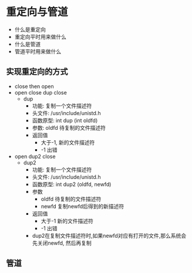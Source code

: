 # 重定向与管道

- 什么是重定向
- 重定向平时用来做什么
- 什么是管道
- 管道平时用来做什么

## 实现重定向的方式

- close then open
- open close dup close
  - dup
    - 功能: 复制一个文件描述符
    - 头文件: /usr/include/unistd.h
    - 函数原型: int dup (int oldfd)
    - 参数: oldfd 待复制的文件描述符
    - 返回值
      - 大于-1, 新的文件描述符
      - -1 出错
- open dup2 close
  - dup2
    - 功能: 复制一个文件描述符
    - 头文件: /usr/include/unistd.h
    - 函数原型: int dup2 (oldfd, newfd)
    - 参数
      - oldfd 待复制的文件描述符
      - newfd 复制newfd后得到的新描述符
    - 返回值
      - 大于-1 新的文件描述符
      - -1 出错
    - dup2在复制文件描述符时,如果newfd对应有打开的文件,那么系统会先关闭newfd, 然后再复制

## 管道
